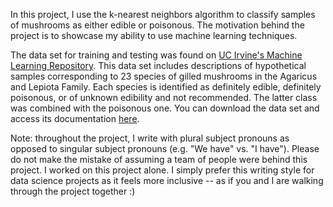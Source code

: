 In this project, I use the k-nearest neighbors algorithm to classify samples of
mushrooms as either edible or poisonous. The motivation behind the project is
to showcase my ability to use machine learning techniques.

The data set for training and testing was found on
[UC Irvine's Machine Learning Repository](https://archive.ics.uci.edu/ml/index.php).
This data set includes descriptions of hypothetical samples corresponding to 23
species of gilled mushrooms in the Agaricus and Lepiota Family. Each species is
identified as definitely edible, definitely poisonous, or of unknown edibility
and not recommended. The latter class was combined with the poisonous one. You
can download the data set and access its documentation [here](https://archive.ics.uci.edu/ml/datasets/mushroom).

Note: throughout the project, I write with plural subject pronouns as opposed
to singular subject pronouns (e.g. "We have" vs. "I have"). Please do not
make the mistake of assuming a team of people were behind this project. I
worked on this project alone. I simply prefer this writing style for data
science projects as it feels more inclusive -- as if you and I are walking
through the project together :)
